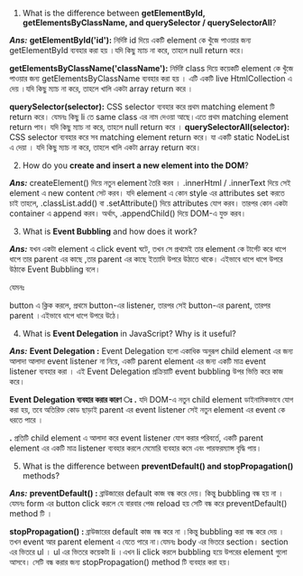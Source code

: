 1. What is the difference between **getElementById, getElementsByClassName, and querySelector / querySelectorAll**?

**_Ans:_**
**getElementById('id'):** নির্দিষ্ট id দিয়ে একটি element কে খুঁজে পাওয়ার জন্য getElementById ব্যবহার করা হয় ।যদি কিছু ম্যাচ না করে, তাহলে null return করে।

**getElementsByClassName('className'):** নির্দিষ্ট class দিয়ে কয়েকটি element কে খুঁজে পাওয়ার জন্য getElementsByClassName ব্যবহার করা হয় । এটি একটি live HtmlCollection এ দেয় ।যদি কিছু ম্যাচ না করে, তাহলে খালি একটা array return করে ।

**querySelector(selector):** CSS selector ব্যবহার করে প্রথম matching element টি return করে। যেমনঃ কিছু li তে same class এর নাম দেওয়া আছে।এতে প্রথম matching element return পাব। যদি কিছু ম্যাচ না করে, তাহলে null return করে ।
**querySelectorAll(selector):** CSS selector ব্যবহার করে সব matching element return করে। যা একটি static NodeList এ দেয়া । যদি কিছু ম্যাচ না করে, তাহলে খালি একটা array return করে।

2. How do you **create and insert a new element into the DOM**?

**_Ans:_**
createElement() দিয়ে নতুন element তৈরি করব । .innerHtml / .innerText দিয়ে সেই element এ new content সেট করব। যদি element এ কোন style এর attributes set করতে চাই তাহলে, .classList.add() বা .setAttribute() দিয়ে attributes যোগ করব। তারপর কোন একটা container এ append করব। অর্থাৎ, .appendChild() দিয়ে DOM-এ যুক্ত করব।

3. What is **Event Bubbling** and how does it work?

**_Ans:_**
যখন একটা element এ click event ঘটে, তখন সে প্রথমেই তার element কে টার্গেট করে ধাপে ধাপে তার parent এর কাছে ,তার parent এর কাছে ইত্যাদি উপরে উঠাতে থাকে। এইভাবে ধাপে ধাপে উপরে উঠাকে Event Bubbling বলে।

যেমনঃ

<!-- <div>
<h1>Event Bubbling Parent</h1>
<div>
<button id='add-btn'>Add Me</button>
</div>
</div> -->

<script>
    const btn = document.getElementById("add-btn");
      btn.addEventListener("click", function () {
        console.log(btn.parentNode.parentNode);
      });
</script>

button এ ক্লিক করলে, প্রথমে button-এর listener, তারপর সেই button-এর parent, তারপর parent ।এইভাবে ধাপে ধাপে উপরে উঠে।

4. What is **Event Delegation** in JavaScript? Why is it useful?

**_Ans:_**
**Event Delegation :** Event Delegation হলো একাধিক অনুরূপ child element এর জন্য আলাদা আলাদা event listener না নিয়ে, একটি parent element এর জন্য একটি মাত্র event listener ব্যবহার করা । এই Event Delegation প্রক্রিয়াটি event bubbling উপর ভিত্তি করে কাজ করে।

**Event Delegation ব্যবহার করার কারণ ঃ**
**.** যদি DOM-এ নতুন child element ডাইনামিকভাবে যোগ করা হয়, তবে অতিরিক্ত কোড ছাড়াই parent এর event listener সেই নতুন element এর event কে ধরতে পারে ।

**.** প্রতিটি child element এ আলাদা করে event listener যোগ করার পরিবর্তে, একটি parent element এর একটি মাত্র listener ব্যবহার করলে মেমোরি ব্যবহার কমে এবং পারফরম্যান্স বৃদ্ধি পায়।

5. What is the difference between **preventDefault() and stopPropagation()** methods?

**_Ans:_**
**preventDefault() :** ব্রাউজারের default কাজ বন্ধ করে দেয়। কিন্তু bubbling বন্ধ হয় না । যেমনঃ form এর button click করলে যে বারবার পেজ reload হয় সেটি বন্ধ করে preventDefault() method টি ।

**stopPropagation() :** ব্রাউজারের default কাজ বন্ধ করে না ।কিন্তু bubbling করা বন্ধ করে দেয় । তখন event আর parent element এ যেতে পারে না।যেমনঃ body এর ভিতরে section। section এর ভিতরে ul । ul এর ভিতরে কয়েকটা li ।এখন li click করলে bubbling হয়ে উপরের element গুলো আসবে। সেটি বন্ধ করার জন্য stopPropagation() method টি ব্যবহার করা হয়।

